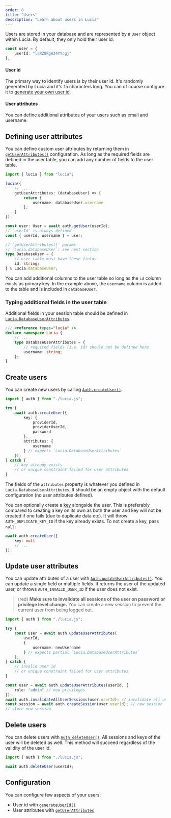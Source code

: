 ```yaml
---
order: 0
title: "Users"
description: "Learn about users in Lucia"
---
```


Users are stored in your database and are represented by a `User` object within Lucia. By default, they only hold their user id.

```ts
const user = {
	userId: "laRZ8RgA34YYcgj"
};
```

#### User id

The primary way to identify users is by their user id. It's randomly generated by Lucia and it's 15 characters long. You can of course configure it to [generate your own user id]().

#### User attributes

You can define additional attributes of your users such as email and username.

## Defining user attributes

You can define custom user attributes by returning them in [`getUserAttributes()`]() configuration. As long as the required fields are defined in the user table, you can add any number of fields to the user table.

```ts
import { lucia } from "lucia";

lucia({
	// ...
	getUserAttributes: (databaseUser) => {
		return {
			username: databaseUser.username
		};
	}
});

const user: User = await auth.getUser(userId);
// `userId` is always defined
const { userId, username } = user;

// `getUserAttributes()` params
// `Lucia.databaseUser`: see next section
type DatabaseUser = {
	// user table must have these fields
	id: string;
} & Lucia.databaseUser;
```

You can add additional columns to the user table so long as the `id` column exists as primary key. In the example above, the `username` column is added to the table and is included in `databaseUser`.

### Typing additional fields in the user table

Additional fields in your session table should be defined in [`Lucia.DatabaseUserAttributes`]().

```ts
/// <reference types="lucia" />
declare namespace Lucia {
	// ...
	type DatabaseUserAttributes = {
		// required fields (i.e. id) should not be defined here
		username: string;
	};
}
```

## Create users

You can create new users by calling [`Auth.createUser()`]().

```ts
import { auth } from "./lucia.js";

try {
	await auth.createUser({
		key: {
			providerId,
			providerUserId,
			password
		},
		attributes: {
			username
		} // expects `Lucia.DatabaseUserAttributes`
	});
} catch {
	// key already exists
	// or unique constraint failed for user attributes
}
```

The fields of the `attributes` property is whatever you defined in `Lucia.DatabaseUserAttributes`. It should be an empty object with the default configuration (no user attributes defined).

You can optionally create a [key]() alongside the user. This is preferably compared to creating a key on its own as both the user and key will not be created if one fails (due to duplicate data etc). It will throw `AUTH_DUPLICATE_KEY_ID` if the key already exists. To not create a key, pass `null`:

```ts
await auth.createUser({
	key: null
	// ...
});
```

## Update user attributes

You can update attributes of a user with [`Auth.updateUserAttributes()`](). You can update a single field or multiple fields. It returns the user of the updated user, or throws `AUTH_INVALID_USER_ID` if the user does not exist.

> (red) **Make sure to invalidate all sessions of the user on password or privilege level change.** You can create a new session to prevent the current user from being logged out.

```ts
import { auth } from "./lucia.js";

try {
	const user = await auth.updateUserAttributes(
		userId,
		{
			username: newUsername
		} // expects partial `Lucia.DatabaseUserAttributes`
	);
} catch {
	// invalid user id
	// or unique constraint failed for user attributes
}
```

```ts
const user = await auth.updateUserAttributes(userId, {
	role: "admin" // new privileges
});
await auth.invalidateAllUserSessions(user.userId); // invalidate all user sessions => logout all sessions
const session = await auth.createSession(user.userId); // new session
// store new session
```

## Delete users

You can delete users with [`Auth.deleteUser()`](). All sessions and keys of the user will be deleted as well. This method will succeed regardless of the validity of the user id.

```ts
import { auth } from "./lucia.js";

await auth.deleteUser(userId);
```

## Configuration

You can configure few aspects of your users:

- User id with [`generateUserId()`]()
- User attributes with [`getUserAttributes`]()
